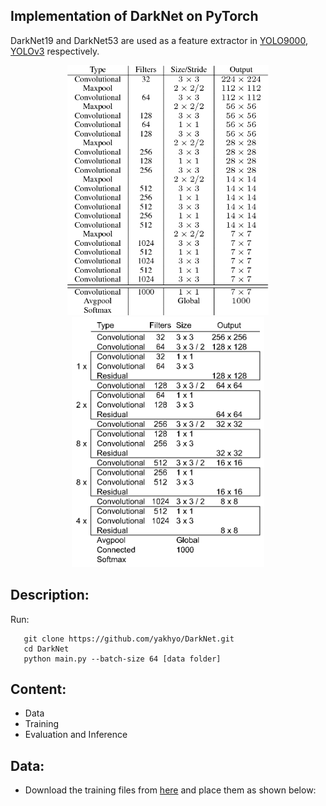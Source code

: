 ## Implementation of DarkNet on PyTorch

DarkNet19 and DarkNet53 are used as a feature extractor in [YOLO9000](https://arxiv.org/pdf/1612.08242.pdf), [YOLOv3](https://pjreddie.com/media/files/papers/YOLOv3.pdf) respectively.



<div align='center'>
  <img src='assets/darknet19.png' height="400px">
  <img src='assets/darknet53.png' height="400px">
</div>



## Description:


Run:
```
   git clone https://github.com/yakhyo/DarkNet.git
   cd DarkNet
   python main.py --batch-size 64 [data folder]

```

## Content:

- Data
- Training
- Evaluation and Inference

## Data:

- Download the training files from [here]() and place them as shown below:
